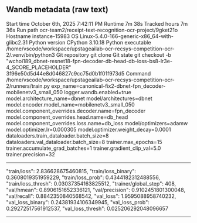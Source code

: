 ## Wandb metadata (raw text)
Start time
October 6th, 2025 7:42:11 PM
Runtime
7m 38s
Tracked hours
7m 36s
Run path
ocr-team2/receipt-text-recognition-ocr-project/9gket21o
Hostname
instance-15983
OS
Linux-5.4.0-166-generic-x86_64-with-glibc2.31
Python version
CPython 3.10.18
Python executable
/home/vscode/workspace/upstageailab-ocr-recsys-competition-ocr-2/.venv/bin/python3
Git repository
git clone
Git state
git checkout -b "wchoi189_dbnet-resnet18-fpn-decoder-db-head-db-loss-bs8-lr3e-4_SCORE_PLACEHOLDER" 3f96e50d5d44e8d046827c9cc75d0b1f01f973d5
Command
/home/vscode/workspace/upstageailab-ocr-recsys-competition-ocr-2/runners/train.py exp_name=canonical-fix2-dbnet-fpn_decoder-mobilenetv3_small_050 logger.wandb.enabled=true model.architecture_name=dbnet model/architectures=dbnet model.encoder.model_name=mobilenetv3_small_050 model.component_overrides.decoder.name=fpn_decoder model.component_overrides.head.name=db_head model.component_overrides.loss.name=db_loss model/optimizers=adamw model.optimizer.lr=0.000305 model.optimizer.weight_decay=0.0001 dataloaders.train_dataloader.batch_size=8 dataloaders.val_dataloader.batch_size=8 trainer.max_epochs=15 trainer.accumulate_grad_batches=1 trainer.gradient_clip_val=5.0 trainer.precision=32


---

  "train/loss": 2.836628675460815,
  "train/loss_binary": 0.3608019351959229,
  "train/loss_prob": 0.4344182312488556,
  "train/loss_thresh": 0.03037354163825512,
  "trainer/global_step": 408,
  "val/hmean": 0.8906151652336121,
  "val/precision": 0.9102451801300048,
  "val/recall": 0.8842350840568542,
  "val_loss": 1.9595088958740232,
  "val_loss_binary": 0.24381934106349945,
  "val_loss_prob": 0.29272517561912537,
  "val_loss_thresh": 0.025206292048096657

----

